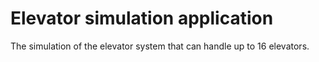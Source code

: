 # Elevator simulation application
The simulation of the elevator system that can handle up to 16 elevators.
